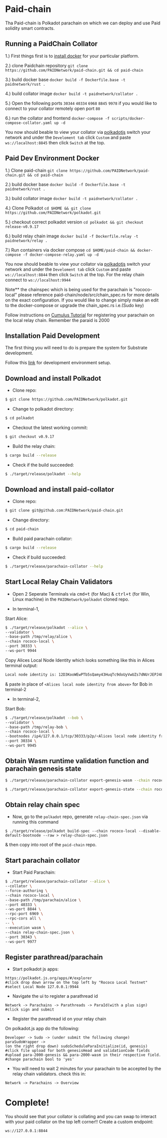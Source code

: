 # Paid-chain

Tha Paid-chain is Polkadot parachain on which we can deploy and use Paid solidity smart contracts.


## Running a PaidChain Collator
1.) First things first is to [install docker](https://www.docker.com/products/docker-desktop) for your particular platform.

2.) clone Paidchain repository `git clone https://github.com/PAIDNetwork/paid-chain.git && cd paid-chain`

3.) build docker base `docker build -f Dockerfile.base -t paidnetwork/rust .`

4.) build collator image `docker build -t paidnetwork/collator .`

5.) Open the following ports `30344` `40334` `6968` `8845` `9978` if you would like to connect to your collator remotely open port `80`

6.) run the collator and frontend `docker-compose -f scripts/docker-compose-collator.yaml up -d`

You now should beable to view your collator via [polkadotjs](https://polkadot.js.org/apps/#/explorer) switch your network and under
the `Develoment tab` click `Custom` and paste `ws://localhost:8845` then click `Switch` at the top.

## Paid Dev Environment Docker

1.) Clone paid-chain `git clone https://github.com/PAIDNetwork/paid-chain.git && cd paid-chain`

2.) build docker base `docker build -f Dockerfile.base -t paidnetwork/rust .` 

3.) build collator image `docker build -t paidnetwork/collator .`

4.) Clone Polkadot `cd $HOME && git clone https://github.com/PAIDNetwork/polkadot.git`

5.) checkout correct polkadot version `cd polkadot && git checkout release-v0.9.17`

6.) build relay chain image `docker build -f Dockerfile.relay -t paidnetwork/relay .`

7.) Run containers via docker compose `cd $HOME/paid-chain && docker-compose -f docker-compose-relay.yaml up -d`

You now should beable to view your collator via [polkadotjs](https://polkadot.js.org/apps/#/explorer) switch your network and under
the `Develoment tab` click `Custom` and paste `ws://localhost:8844` then click `Switch` at the top. For the relay chain 
connect to `ws://localhost:9944`

Note** the chainspec which is being used for the parachain is "rococo-local" please reference paid-chain/node/src/chain_spec.rs for more
details on the exact configuration. If you would like to change simply make an edit to the docker-compose or upgrade the chain_spec.rs
i.e.(Sudo key)


Follow instructions on [Cumulus Tutorial](https://docs.substrate.io/tutorials/v3/cumulus/connect-parachain/) for registering your parachain on the local relay chain. Remember the paraid is 2000

## Installation Paid Development
The first thing you will need to do is prepare the system for Substrate development.

Follow this [link](https://docs.substrate.io/v3/getting-started/installation/) for development environment setup.

## Download and install Polkadot
* Clone repo:
```bash
$ git clone https://github.com/PAIDNetwork/polkadot.git
```
* Change to polkadot directory:
```bash
$ cd polkadot
```
* Checkout the latest working commit:
```bash
$ git checkout v0.9.17
```
* Build the relay chain:
```bash
$ cargo build --release
```
* Check if the build succeeded:
```bash
$ ./target/release/polkadot --help
```

## Download and install paid-collator
* Clone repo:
```bash
$ git clone git@github.com:PAIDNetwork/paid-chain.git
```
* Change directory:
```bash
$ cd paid-chain
```
* Build paid parachain collator:
```bash
$ cargo build --release
```
* Check if build succeeded:
```bash
$ ./target/release/parachain-collator --help
```
## Start Local Relay Chain Validators
* Open 2 Seperate Terminals via <kbd>cmd+t</kbd> (for Mac) & <kbd>ctrl+t</kbd> (for Win, Linux machine) in the `PAIDNetwork/polkadot` cloned repo.

* In terminal-1,

Start Alice:
```bash
$ ./target/release/polkadot --alice \
--validator \
--base-path /tmp/relay/alice \
--chain rococo-local \
--port 30333 \
--ws-port 9944
```

Copy Alices Local Node Identity which looks something like this in Alices terminal output:
```bash
Local node identity is: 12D3KooWEwPTb5sQamy43HuqTc9doUyVwUZs7dNUrJEPJ48pc9Yr
```
& paste in place of `<Alices local node identity from above>` for Bob in terminal-2

* In terminal-2,

Start Bob:
```bash
$ ./target/release/polkadot --bob \
--validator \
--base-path /tmp/relay-bob \
--chain rococo-local \
--bootnodes /ip4/127.0.0.1/tcp/30333/p2p/<Alices local node identity from above> \
--port 30334 \
--ws-port 9945
```

## Obtain Wasm runtime validation function and parachain genesis state

```bash
$ ./target/release/parachain-collator export-genesis-wasm --chain rococo-local > para-2000-wasm
```

```bash
$ ./target/release/parachain-collator export-genesis-state --chain rococo-local > para-2000-genesis
```

## Obtain relay chain spec
* Now, go to the `polkadot` repo, generate `relay-chain-spec.json` via running this command 
```
$ ./target/release/polkadot build-spec --chain rococo-local --disable-default-bootnode --raw > relay-chain-spec.json
```
 & then copy into root of the `paid-chain` repo.

## Start parachain collator

* Start Paid Parachain:
```bash
$ ./target/release/parachain-collator --alice \
--collator \
--force-authoring \
--chain rococo-local \
--base-path /tmp/parachain/alice \
--port 40333 \
--ws-port 8844 \
--rpc-port 6969 \
--rpc-cors all \
-- \
--execution wasm \
--chain relay-chain-spec.json \
--port 30343 \
--ws-port 9977
```

## Register parathread/parachain

* Start polkadot js apps:
```
https://polkadot.js.org/apps/#/explorer
#click drop down arrow on the top left by "Rococo Local Testnet"
#select Local Node 127.0.0.1:9944
```

* Navigate the ui to register a parathread id
```
Network -> Parachains -> Parathreads -> ParaId(with a plus sign)
#click sign and submit
```

* Register the parathread id on your relay chain

On polkadot.js app do the following:
```
Developer -> Sudo -> (under submit the following change) paraSudoWrapper ->
(on the right drop down) sudoScheduleParaInitialize(id, genesis)
#click file upload for both genesisHead and validationCode fields
#upload para-2000-genesis && para-2000-wasm in their respective field.
#change parachain bool to 'yes'
```
* You will need to wait 2 minutes for your parachain to be accepted by the relay chain validators.
check this in:
```
Network -> Parachains -> Overview
```

# Complete!
You should see that your collator is collating and you can swap to interact with your paid collator
on the top left corner!! 
Create a custom endpoint:
```
ws://127.0.0.1:8844
```

